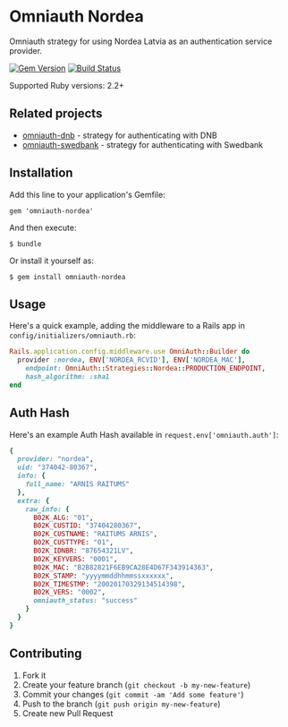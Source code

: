# Omniauth Nordea

Omniauth strategy for using Nordea Latvia as an authentication service provider.

[![Gem Version](https://badge.fury.io/rb/omniauth-nordea.svg)](http://badge.fury.io/rb/omniauth-nordea)
[![Build Status](https://travis-ci.org/mak-it/omniauth-nordea.svg?branch=master)](https://travis-ci.org/mak-it/omniauth-nordea)

Supported Ruby versions: 2.2+

## Related projects

- [omniauth-dnb](https://github.com/mak-it/omniauth-dnb) - strategy for authenticating with DNB
- [omniauth-swedbank](https://github.com/mak-it/omniauth-swedbank) - strategy for authenticating with Swedbank

## Installation

Add this line to your application's Gemfile:

    gem 'omniauth-nordea'

And then execute:

    $ bundle

Or install it yourself as:

    $ gem install omniauth-nordea

## Usage

Here's a quick example, adding the middleware to a Rails app
in `config/initializers/omniauth.rb`:

```ruby
Rails.application.config.middleware.use OmniAuth::Builder do
  provider :nordea, ENV['NORDEA_RCVID'], ENV['NORDEA_MAC'],
    endpoint: OmniAuth::Strategies::Nordea::PRODUCTION_ENDPOINT,
    hash_algorithm: :sha1
end
```

## Auth Hash

Here's an example Auth Hash available in `request.env['omniauth.auth']`:

```ruby
{
  provider: "nordea",
  uid: "374042-80367",
  info: {
    full_name: "ARNIS RAITUMS"
  },
  extra: {
    raw_info: {
      B02K_ALG: "01",
      B02K_CUSTID: "37404280367",
      B02K_CUSTNAME: "RAITUMS ARNIS",
      B02K_CUSTTYPE: "01",
      B02K_IDNBR: "87654321LV",
      B02K_KEYVERS: "0001",
      B02K_MAC: "B2B82821F6EB9CA28E4D67F343914363",
      B02K_STAMP: "yyyymmddhhmmssxxxxxx",
      B02K_TIMESTMP: "20020170329134514398",
      B02K_VERS: "0002",
      omniauth_status: "success"
    }
  }
}
```

## Contributing

1. Fork it
2. Create your feature branch (`git checkout -b my-new-feature`)
3. Commit your changes (`git commit -am 'Add some feature'`)
4. Push to the branch (`git push origin my-new-feature`)
5. Create new Pull Request
